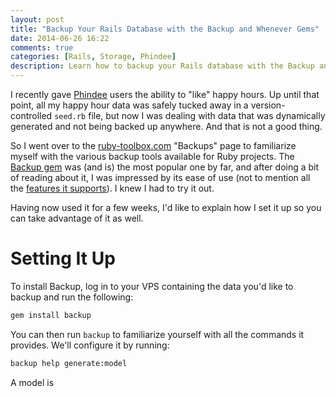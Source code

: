 ```yaml
---
layout: post
title: "Backup Your Rails Database with the Backup and Whenever Gems"
date: 2014-06-26 16:22
comments: true
categories: [Rails, Storage, Phindee]
description: Learn how to backup your Rails database with the Backup and Whenever gems.
---
```


I recently gave [Phindee]() users the ability to "like" happy hours. Up until that point, all my happy hour data was safely tucked away in a version-controlled `seed.rb` file, but now I was dealing with data that was dynamically generated and not being backed up anywhere. And that is not a good thing.

<!-- mroe -->

So I went over to the [ruby-toolbox.com](https://www.ruby-toolbox.com/categories/backups) "Backups" page to familiarize myself with the various backup tools available for Ruby projects. The [Backup gem](https://github.com/meskyanichi/backup) was (and is) the most popular one by far, and after doing a bit of reading about it, I was impressed by its ease of use (not to mention all the [features it supports](http://meskyanichi.github.io/backup/v4/)). I knew I had to try it out.

Having now used it for a few weeks, I'd like to explain how I set it up so you can take advantage of it as well.

# Setting It Up

To install Backup, log in to your VPS containing the data you'd like to backup and run the following:

``` bash
gem install backup
```

You can then run `backup` to familiarize yourself with all the commands it provides. We'll configure it by running:

``` bash
backup help generate:model
```

A model is 